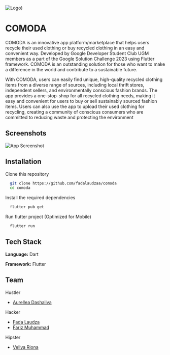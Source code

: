 
![Logo](https://imageup.me/images/c72ce31b-fb51-40c8-9890-37ad934b7ea6.png))



# COMODA

COMODA is an innovative app platform/marketplace that helps users recycle their used clothing or buy recycled clothing in an easy and convenient way. Developed by Google Developer Student Club UGM members as a part of the Google Solution Challenge 2023 using  Flutter framework. COMODA is an outstanding solution for those who want to make a difference in the world and contribute to a sustainable future.

With COMODA, users can easily find unique, high-quality recycled clothing items from a diverse range of sources, including local thrift stores, independent sellers, and environmentally conscious fashion brands. The app provides a one-stop-shop for all recycled clothing needs, making it easy and convenient for users to buy or sell sustainably sourced fashion items. Users can also use the app to upload their used clothing for recycling, creating a community of conscious consumers who are committed to reducing waste and protecting the environment









## Screenshots

![App Screenshot](https://drive.google.com/uc?id=1AW-6bqiln8tRBO_2fV0lz3wq-LCa2_dW)


## Installation

Clone this repository
```bash
  git clone https://github.com/fadalaudzaa/comoda
  cd comoda
```

Install the required dependencies
```bash
  flutter pub get
```
Run flutter project (Optimized for Mobile)
```bash
  flutter run
```
## Tech Stack

**Language:** Dart

**Framework:** Flutter


## Team

Hustler
- [Aurellea Dashaliva](https://www.instagram.com/auurrell/)

Hacker
- [Fada Laudza](https://www.github.com/fadalaudzaa)
- [Fariz Muhammad](https://github.com/farizmr09)

Hipster
- [Vellya Riona](https://www.instagram.com/vellya_riona/)
